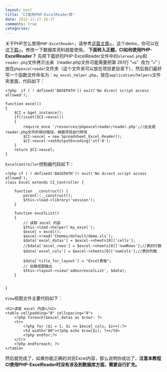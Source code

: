 ```yaml
---
layout: post
title: "CI使用PHP-ExcelReader类"
date: 2012-11-27 16:37
comments: true
categories: 
---
```


关于PHP怎么使用`PHP-ExcelReader`，请参考[这篇文章~](http://haimingyoung.iteye.com/blog/1442544)，这个demo，你可以在这[下载~](http://pan.baidu.com/share/link?shareid=134586&uk=2684558169)。修改一下数据库资料就能使用。 **下面转入正题，CI如何使用PHP-ExcelReader？** 先把下载好的PHP-ExcelReader文件中的`oleread.php`和`reader.php`文件拷贝出来（reader.php文件可能需要把第 261行 “`=&`”  改为 “`=`” ）放在`phpexcelreader`文件夹（这个文件夹可以放在项目更目录下），然后我们最好写一个函数文件命名为：`my_excel_helper.php`，放在`application/helpers`文件夹里面，代码如下： 
    
    
    <?php  if ( ! defined('BASEPATH')) exit('No direct script access allowed');
    
    function excel()
    {
    	$CI = &get_instance();
    	if(!isset($CI->excel))
    	{
    		require_once '/resources/phpexcelreader/reader.php';//此处是reader.php文件的相对路径，根据项目自行修改
    		$CI->excel = new Spreadsheet_Excel_Reader();
    		$CI->excel->setOutputEncoding('utf-8');
    	}
    	return $CI->excel;
    }

`ExcelController`控制器代码如下： 
    
    
    <?php if ( ! defined('BASEPATH')) exit('No direct script access allowed');
    class Excel extends CI_Controller {
    
        function __construct() {
            parent::__construct();
    		$this->load->library('session');
        }
    	
    	function excelList()
    	{
    		// 读取 excel 内容
    		$this->load->helper('my_excel');
    		$excel = excel();
    		$excel->read('themes/default/demo.xls');
    		$data['excel_datas'] = $excel->sheets[0]['cells'];
    		//$data['excel_rows'] = $excel->sheets[0]['numRows'];//表的行数
    		$data['excel_cols'] = $excel->sheets[0]['numCols'];//表的列数
    
    		$data['title_for_layout'] = "Excel表格";
    		// 加载视图输出
    		$this->layout->view('admin/excelList', $data);
    	}
    	
    
    }

`View`视图文件主要代码如下： 
    
    
    <h2>读取 excel 内容</h2>
    <table cellpadding="0" cellspacing="0">
    	<?php foreach($excel_datas as $row): ?>
        <tr>
    		<?php for ($i = 1; $i <= $excel_cols; $i++):?>
        	<td width="80"><?php echo $row[$i]; ?></td>
    		<?php endfor;?>
        </tr>
        <?php endforeach; ?>
    </table>

然后就完成了，如果你能正确的浏览Excel内容，那么说明你成功了，**注意本教程CI使用PHP-ExcelReader时没有涉及到数据库方面，需要自行扩充。**